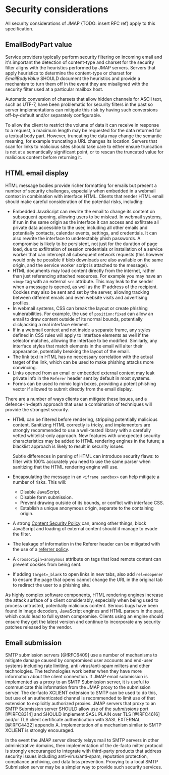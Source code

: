 # Security considerations

All security considerations of JMAP {TODO: insert RFC ref} apply to this specification.

## EmailBodyPart value

Service providers typically perform security filtering on incoming email and it's important the detection of content-type and charset for the security filter aligns with the heuristics performed by JMAP servers. Servers that apply heuristics to determine the content-type or charset for *EmailBodyValue* SHOULD document the heuristics and provide a mechanism to turn them off in the event they are misaligned with the security filter used at a particular mailbox host.

Automatic conversion of charsets that allow hidden channels for ASCII text, such as UTF-7, have been problematic for security filters in the past so server implementations can mitigate this risk by having such conversions  off-by-default and/or separately configurable.

To allow the client to restrict the volume of data it can receive in response to a request, a maximum length may be requested for the data returned for a textual body part. However, truncating the data may change the semantic meaning, for example truncating a URL changes its location. Servers that scan for links to malicious sites should take care to either ensure truncation is not at a semantically significant point, or to rescan the truncated value for malicious content before returning it.

## HTML email display

HTML message bodies provide richer formatting for emails but present a number of security challenges, especially when embedded in a webmail context in combination with interface HTML. Clients that render HTML email should make careful consideration of the potential risks, including:

* Embedded JavaScript can rewrite the email to change its content on subsequent
  opening, allowing users to be mislead. In webmail systems, if run in the same origin as the interface it can access and exfiltrate all private data accessible to the user, including all other emails and potentially contacts, calendar events, settings, and credentials. It can also rewrite the interface to undetectably phish passwords. A compromise is likely to be persistent, not just for the duration of page load, due to exfiltration of session credentials or installation of a service worker that can intercept all subsequent network requests (this however would only be possible if blob downloads are also available on the same origin, and the service worker script is attached to the message).
* HTML documents may load content directly from the internet, rather than just
  referencing attached resources. For example you may have an `<img>` tag with an external `src` attribute. This may leak to the sender when a message is opened, as well as the IP address of the recipient. Cookies may also be sent and set by the server, allowing tracking between different emails and even website visits and advertising profiles.
* In webmail systems, CSS can break the layout or create phishing
  vulnerabilities. For example, the use of `position:fixed` can allow an email to draw content outside of its normal bounds, potentially clickjacking a real interface element.
* If in a webmail context and not inside a separate frame, any styles defined in
  CSS rules will apply to interface elements as well if the selector matches, allowing the interface to be modified. Similarly, any interface styles that match elements in the email will alter their appearance, potentially breaking the layout of the email.
* The link text in HTML has no neccessary correlation with the actual target of
  the link, which can be used to make phishing attacks more convincing.
* Links opened from an email or embedded external content may leak private info
  in the `Referer` header sent by default in most systems.
* Forms can be used to mimic login boxes, providing a potent phishing vector if
  allowed to submit directly from the email display.

There are a number of ways clients can mitigate these issues, and a defence-in-depth approach that uses a combination of techniques will provide the strongest security.

* HTML can be filtered before rendering, stripping potentially malicious
  content. Sanitizing HTML correctly is tricky, and implementors are strongly recommended to use a well-tested library with a carefully vetted whitelist-only approach. New features with unexpected security characteristics may be added to HTML rendering engines in the future; a blacklist approach is likely to result in security issues.

  Subtle differences in parsing of HTML can introduce security flaws: to filter with 100% accurately you need to use the same parser when sanitizing that the HTML rendering engine will use.

* Encapsulating the message in an `<iframe sandbox>` can help mitigate a number
  of risks. This will:

  * Disable JavaScript.
  * Disable form submission.
  * Prevent drawing outside of its bounds, or conflict with interface CSS.
  * Establish a unique anonymous origin, separate to the containing origin.

* A strong [Content Security Policy](https://www.w3.org/TR/CSP3/) can, among
  other things, block JavaScript and loading of external content should it manage to evade the filter.

* The leakage of information in the Referer header can be mitigated with the
  use of a [referrer policy](https://www.w3.org/TR/referrer-policy/).

* A `crossorigin=anonymous` attribute on tags that load remote content can
  prevent cookies from being sent.

* If adding `target=_blank` to open links in new tabs, also add `rel=noopener`
  to ensure the page that opens cannot change the URL in the original tab to
  redirect the user to a phishing site.

As highly complex software components, HTML rendering engines increase the attack surface of a client considerably, especially when being used to process untrusted, potentially malicious content. Serious bugs have been found in image decoders, JavaScript engines and HTML parsers in the past, which could lead to full system compromise. Clients using an engine should ensure they get the latest version and continue to incorporate any security patches released by the vendor.

## Email submission

SMTP submission servers [@!RFC6409] use a number of mechanisms to mitigate damage caused by compromised user accounts and end-user systems including rate limiting, anti-virus/anti-spam milters and other technologies. The technologies work better when they have more information about the client connection. If JMAP email submission is implemented as a proxy to an SMTP Submission server, it is useful to communicate this information from the JMAP proxy to the submission server. The de-facto XCLIENT extension to SMTP can be used to do this, but use of an authenticated channel is recommended to limit use of that extension to explicitly authorized proxies. JMAP servers that proxy to an SMTP Submission server SHOULD allow use of the *submissions* port [@!RFC8314] and SHOULD implement SASL PLAIN over TLS [@!RFC4616] and/or TLS client certificate authentication with SASL EXTERNAL [@!RFC4422] appendix A. Implementation of a mechanism similar to SMTP XCLIENT is strongly encouraged.

In the event the JMAP server directly relays mail to SMTP servers in other administrative domains, then implementation of the de-facto milter protocol is strongly encouranged to integrate with third-party products that address security issues including anti-virus/anti-spam, reputation protection, compliance archiving, and data loss prevention. Proxying to a local SMTP Submission server may be a simpler way to provide such security services.
